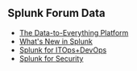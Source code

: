 ## Splunk Forum Data

- [The Data-to-Everything Platform](https://github.com/mincloud1501/BigData/blob/master/files/splunk_forum_1.pdf)
- [What's New in Splunk](https://github.com/mincloud1501/BigData/blob/master/files/splunk_forum_2.pdf)
- [Splunk for ITOps+DevOps](https://github.com/mincloud1501/BigData/blob/master/files/splunk_forum_3.pdf)
- [Splunk for Security](https://github.com/mincloud1501/BigData/blob/master/files/splunk_forum_4.pdf)